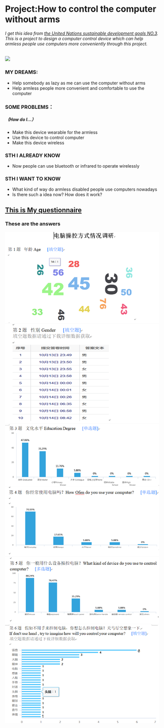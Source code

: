 # Project:How to control the computer without arms
###### I get this idea from [the United Nations sustainable development goals NO.3](https://www.un.org/sustainabledevelopment/zh/health/). This is a project to design a computer control device which can help armless people use computers more conveniently through this project.
[![](http://sce3a3b6c0d5pq-sb-qn.qiqiuyun.net/files/default/2018/01-31/2037448f1972464083.jpg)](https://www.un.org/sustainabledevelopment/zh/health/)
### MY DREAMS:
* Help somebody as lazy as me can use the computer without arms
* Help armless people more convenient and comfortable to use the computer
### SOME PROBLEMS：  
##### （How do I...）
* Make this device wearable for the armless
* Use this device to control computer
* Make this device wireless

### STH I ALREADY KNOW
* Now people can use bluetooth or infrared to operate wirelessly

### STH I WANT TO KNOW
* What kind of way do armless disabled people use computers nowadays
* Is there such a idea now? How does it work?



## [This is My questionnaire](https://www.wjx.cn/m/47409757.aspx)


### These are the answers
![](image/01.png)
![](image/02.png)
![](image/03.png)
![](image/04.png)
![](image/05.png)
![](image/06.png)
